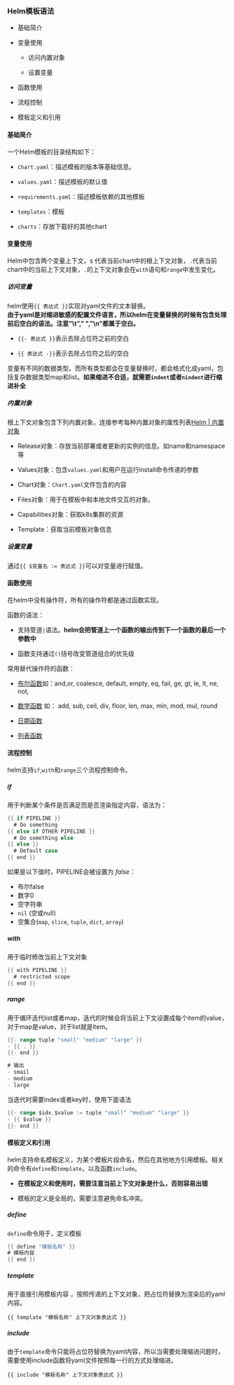 ### Helm模板语法

- 基础简介

- 变量使用
  
  - 访问内置对象
  
  - 设置变量

- 函数使用

- 流程控制

- 模板定义和引用

#### 基础简介

一个Helm模板的目录结构如下：

- `Chart.yaml`：描述模板的版本等基础信息。

- `values.yaml`：描述模板的默认值

- `requirements.yaml`：描述模板依赖的其他模板

- `templates`：模板

- `charts`：存放下载好的其他chart

#### 变量使用

Helm中包含两个变量上下文，`$` 代表当前chart中的根上下文对象，`.`代表当前chart中的当前上下文对象，`.`的上下文对象会在`with`语句和`range`中发生变化。<br>

##### 访问变量

helm使用`{{ 表达式 }}`实现对yaml文件的文本替换。<br>**由于yaml是对缩进敏感的配置文件语言，所以helm在变量替换的时候有包含处理前后空白的语法。注意“\t”," ","\n"都属于空白。**

- `{{- 表达式 }}`表示去除占位符之前的空白

- `{{ 表达式 -}}`表示去除占位符之后的空白

变量有不同的数据类型。而所有类型都会在变量替换时，都会格式化成yaml，包括复杂数据类型map和list。**如果缩进不合适，就需要`indent`或者`nindent`进行缩进补全**

##### 内置对象

根上下文对象包含下列内置对象，连接参考每种内置对象的属性列表[Helm | 内置对象](https://docs.helm.sh/zh/docs/chart_template_guide/builtin_objects/)

- Release对象：存放当前部署或者更新的实例的信息。如name和namespace等

- Values对象：包含`values.yaml`和用户在运行install命令传递的参数

- Chart对象：`Chart.yaml`文件包含的内容

- Files对象：用于在模板中和本地文件交互的对象。

- Capabilities对象：获取k8s集群的资源

- Template：获取当前模板对象信息

##### 设置变量

通过`{{ $变量名 := 表达式 }}`可以对变量进行赋值。

#### 函数使用

在helm中没有操作符，所有的操作符都是通过函数实现。<br>

函数的语法：

- 支持管道`|`语法。**helm会把管道上一个函数的输出传到下一个函数的最后一个参数中**

- 函数支持通过`()`括号改变管道组合的优先级

常用替代操作符的函数：

- [布尔函数](https://docs.helm.sh/zh/docs/chart_template_guide/function_list/#logic-and-flow-control-functions)如：and,or, coalesce, default, empty, eq, fail, ge, gt, le, lt, ne, not, 

- [数学函数](https://docs.helm.sh/zh/docs/chart_template_guide/function_list/#math-functions) 如： add, sub, ceil, div, floor, len, max, min, mod, mul, round

- [日期函数](https://docs.helm.sh/zh/docs/chart_template_guide/function_list/#date-functions)

- [列表函数](https://docs.helm.sh/zh/docs/chart_template_guide/function_list/#lists-and-list-functions)

#### 流程控制

helm支持`if`,`with`和`range`三个流程控制命令。

##### if

用于判断某个条件是否满足而是否渲染指定内容，语法为：

```go
{{ if PIPELINE }}
  # Do something
{{ else if OTHER PIPELINE }}
  # Do something else
{{ else }}
  # Default case
{{ end }}
```

如果是以下值时，PIPELINE会被设置为 *false*：

- 布尔false
- 数字0
- 空字符串
- `nil` (空或null)
- 空集合(`map`, `slice`, `tuple`, `dict`, `array`)

##### with

用于临时修改当前上下文对象

```go
{{ with PIPELINE }}
  # restricted scope
{{ end }}
```

##### range

用于循环迭代list或者map，迭代的时候会将当前上下文设置成每个item的value，对于map是value，对于list就是item。

```go
{{- range tuple "small" "medium" "large" }}
- {{ . }}
{{- end }}

# 输出 
- smail
- medium 
- large 
```

当迭代时需要index或者key时，使用下面语法

```go
{{- range $idx,$value := tuple "small" "medium" "large" }}
- {{ $value }}
{{- end }}
```

#### 模板定义和引用

helm支持命名模板定义，为某个模板片段命名，然后在其他地方引用模板。相关的命令有`define`和`template`，以及函数`include`。

- **在模板定义和使用时，需要注意当前上下文对象是什么，否则容易出错**

- 模板的定义是全局的，需要注意避免命名冲突。

##### define

`define`命令用于，定义模板

```go
{{ define "模板名称" }}
# 模板内容
{{ end }}
```

##### template

用于直接引用模板内容 ，按照传递的上下文对象，把占位符替换为渲染后的yaml内容。

```
{{ template "模板名称" 上下文对象表达式 }}
```

##### include

由于`template`命令只能将占位符替换为yaml内容，所以当需要处理缩进问题时，需要使用include函数将yaml文件按照每一行的方式处理缩进。

```
{{ include "模板名称" 上下文对象表达式 }}
```
